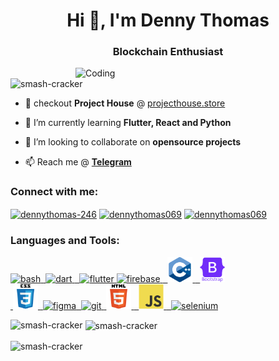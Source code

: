 <h1 align="center">Hi 👋, I'm Denny Thomas</h1>
<h3 align="center">Blockchain Enthusiast</h3>
<img align="right" alt="Coding" width="400" src="https://i.pinimg.com/originals/c0/96/b2/c096b276205f1b632555943faf3bf768.gif">

<p align="left"> <img src="https://komarev.com/ghpvc/?username=smash-cracker&label=Profile%20views&color=0e75b6&style=flat" alt="smash-cracker" /> </p>

- 🔭 checkout **Project House** @ <a href="https://www.projecthouse.store">projecthouse.store</a>

- 🌱 I’m currently learning **Flutter, React and Python**

- 👯 I’m looking to collaborate on **opensource projects**

- 📫 Reach me @ <a href="https://t.me/gentleberry"> **Telegram** </a>

<h3 align="left">Connect with me:</h3>
<p align="left">
<a href="https://linkedin.com/in/dennythomas-246" target="blank"><img align="center" src="https://raw.githubusercontent.com/rahuldkjain/github-profile-readme-generator/master/src/images/icons/Social/linked-in-alt.svg" alt="dennythomas-246" height="30" width="40" /></a>
<a href="https://www.hackerrank.com/dennythomas069" target="blank"><img align="center" src="https://raw.githubusercontent.com/rahuldkjain/github-profile-readme-generator/master/src/images/icons/Social/hackerrank.svg" alt="dennythomas069" height="30" width="40" /></a>
<a href="https://www.youtube.com/@collegeprojecthub" target="blank"><img align="center" src="https://img.icons8.com/?size=64&id=121211&format=png" alt="dennythomas069" height="40" width="40" /></a>
</p>

<h3 align="left">Languages and Tools:</h3>
<p align="left"> <a href="https://www.python.org/" target="_blank" rel="noreferrer"> <img src="https://www.vectorlogo.zone/logos/python/python-icon.svg" alt="bash" width="40" height="40"/> </a>  <a href="https://dart.dev" target="_blank" rel="noreferrer"> &nbsp;<img src="https://www.vectorlogo.zone/logos/dartlang/dartlang-icon.svg" alt="dart" width="40" height="40"/> </a>  <a href="https://flutter.dev" target="_blank" rel="noreferrer">&nbsp; <img src="https://www.vectorlogo.zone/logos/flutterio/flutterio-icon.svg" alt="flutter" width="40" height="40"/> </a> <a href="https://firebase.google.com/" target="_blank" rel="noreferrer"> <img src="https://www.vectorlogo.zone/logos/firebase/firebase-icon.svg" alt="firebase" width="40" height="40"/> </a> <a href="https://www.w3schools.com/cpp/" target="_blank" rel="noreferrer">  &nbsp; <img src="https://raw.githubusercontent.com/devicons/devicon/master/icons/cplusplus/cplusplus-original.svg" alt="cplusplus" width="40" height="40"/> </a> <a href="https://getbootstrap.com" target="_blank" rel="noreferrer">&nbsp; <img src="https://raw.githubusercontent.com/devicons/devicon/master/icons/bootstrap/bootstrap-plain-wordmark.svg" alt="bootstrap" width="40" height="40"/> </a> <br> <a href="https://www.w3schools.com/css/" target="_blank" rel="noreferrer"> &nbsp;<img src="https://raw.githubusercontent.com/devicons/devicon/master/icons/css3/css3-original-wordmark.svg" alt="css3" width="40" height="40"/> </a> <a href="https://www.figma.com/" target="_blank" rel="noreferrer"> &nbsp;<img src="https://www.vectorlogo.zone/logos/figma/figma-icon.svg" alt="figma" width="40" height="40"/> </a> <a href="https://git-scm.com/" target="_blank" rel="noreferrer"> &nbsp;<img src="https://www.vectorlogo.zone/logos/git-scm/git-scm-icon.svg" alt="git" width="40" height="40"/> </a> <a href="https://www.w3.org/html/" target="_blank" rel="noreferrer"> &nbsp;<img src="https://raw.githubusercontent.com/devicons/devicon/master/icons/html5/html5-original-wordmark.svg" alt="html5" width="40" height="40"/> </a> <a href="https://developer.mozilla.org/en-US/docs/Web/JavaScript" target="_blank" rel="noreferrer">&nbsp; <img src="https://raw.githubusercontent.com/devicons/devicon/master/icons/javascript/javascript-original.svg" alt="javascript" width="40" height="40"/> </a> <a href="https://www.selenium.dev" target="_blank" rel="noreferrer">&nbsp; <img src="https://raw.githubusercontent.com/detain/svg-logos/780f25886640cef088af994181646db2f6b1a3f8/svg/selenium-logo.svg" alt="selenium" width="40" height="40"/> </a> </p>

<p><img align="left" src="https://github-readme-stats.vercel.app/api/top-langs?username=smash-cracker&show_icons=true&locale=en&layout=compact" alt="smash-cracker" /></p>

<p>&nbsp;<img align="center" src="https://github-readme-stats.vercel.app/api?username=smash-cracker&show_icons=true&locale=en" alt="smash-cracker" /></p>

<p><img align="center" src="https://github-readme-streak-stats.herokuapp.com/?user=smash-cracker&" alt="smash-cracker" /></p>
